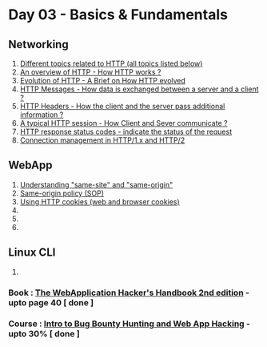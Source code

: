 # Day 03 - Basics & Fundamentals

## Networking
  1. [Different topics related to HTTP (all topics listed below)](https://developer.mozilla.org/en-US/docs/Web/HTTP/Basics_of_HTTP)
  2. [An overview of HTTP - How HTTP works ?](https://developer.mozilla.org/en-US/docs/Web/HTTP/Overview)
  3. [Evolution of HTTP - A Brief on How HTTP evolved](https://developer.mozilla.org/en-US/docs/Web/HTTP/Basics_of_HTTP/Evolution_of_HTTP)
  4. [HTTP Messages - How data is exchanged between a server and a client ?](https://developer.mozilla.org/en-US/docs/Web/HTTP/Messages)
  5. [HTTP Headers - How the client and the server pass additional information ?](https://developer.mozilla.org/en-US/docs/Web/HTTP/Headers)
  6. [A typical HTTP session - How Client and Sever communicate ?](https://developer.mozilla.org/en-US/docs/Web/HTTP/Session)
  7. [HTTP response status codes - indicate the status of the request](https://developer.mozilla.org/en-US/docs/Web/HTTP/Status)
  8. [Connection management in HTTP/1.x and HTTP/2](https://developer.mozilla.org/en-US/docs/Web/HTTP/Connection_management_in_HTTP_1.x)

## WebApp
  1. [Understanding "same-site" and "same-origin"](https://web.dev/same-site-same-origin/)
  2. [Same-origin policy (SOP)](https://developer.mozilla.org/en-US/docs/Web/Security/Same-origin_policy)
  3. [Using HTTP cookies (web and browser cookies)](https://developer.mozilla.org/en-US/docs/Web/HTTP/Cookies)
  4. 
  5. 
  6. 

## Linux CLI
  1. 

### Book : [The WebApplication Hacker's Handbook 2nd edition](https://edu.anarcho-copy.org/Against%20Security%20-%20Self%20Security/Dafydd%20Stuttard,%20Marcus%20Pinto%20-%20The%20web%20application%20hacker's%20handbook_%20finding%20and%20exploiting%20security%20flaws-Wiley%20(2011).pdf) - upto page 40 [ done ]
### Course : [Intro to Bug Bounty Hunting and Web App Hacking](https://www.udemy.com/course/intro-to-bug-bounty-by-nahamsec/) - upto 30% [ done ]
